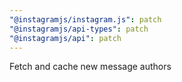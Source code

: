 ```yaml
---
"@instagramjs/instagram.js": patch
"@instagramjs/api-types": patch
"@instagramjs/api": patch
---
```


Fetch and cache new message authors
